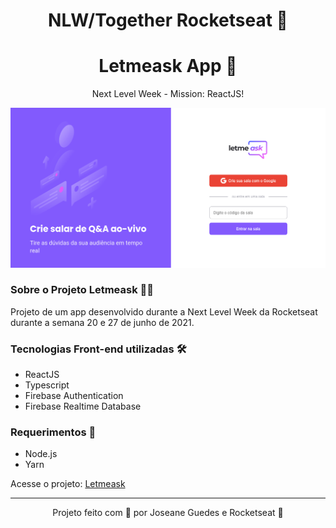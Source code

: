 # <center> NLW/Together Rocketseat :rocket: </center>
# <center> Letmeask App :woman_dancing:</center>

<p align="center">
    Next Level Week - Mission: ReactJS! 
    </p>
<p align="center">
  <img src="src/assets/images/Letmeask.png" width="700" title="hover text">
</p>


### Sobre o Projeto Letmeask :technologist: 
Projeto de um app desenvolvido durante a Next Level Week da Rocketseat durante a semana 20 e 27 de junho de 2021. 


### Tecnologias Front-end utilizadas :hammer_and_wrench: 
* ReactJS
* Typescript
* Firebase Authentication
* Firebase Realtime Database

### Requerimentos :pencil:

* Node.js
* Yarn 

Acesse o projeto:  [Letmeask](https://letmeask-aulas-d09b5.web.app/) 

<hr/>
<p align="center">
Projeto feito com 💙 por Joseane Guedes e Rocketseat 🚀
</p>


<!-- ## Programação

* Dia 1: Cadastro de usuário 
* Dia 2: Criação de Salas
* Dia 3: Envio de Perguntas em tempo real
* Dia 4:Curtir perguntas
* Dia 5: Excluir salas -->



<!-- [Configuração do ambiente](https://www.notion.so/Configura-es-do-ambiente-84c104da38fe4f51a31c1e2c757250fb) 

[Cronograma](https://nextlevelweek.com/cronograma/6) :hourglass:


[Aulas](https://nextlevelweek.com/episodios/react/aula-1/edicao/6) :open_book: -->

